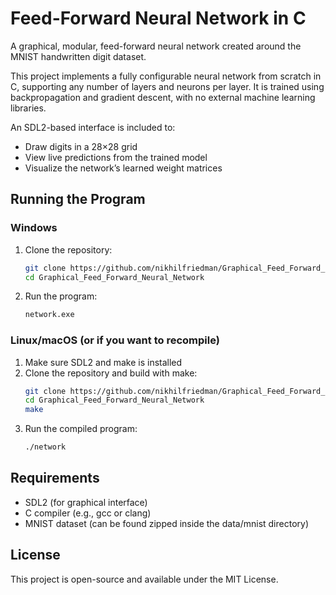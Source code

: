 # Feed-Forward Neural Network in C

A graphical, modular, feed-forward neural network created around the MNIST handwritten digit dataset.

This project implements a fully configurable neural network from scratch in C, supporting any number of layers and neurons per layer. It is trained using backpropagation and gradient descent, with no external machine learning libraries.

An SDL2-based interface is included to:
- Draw digits in a 28×28 grid
- View live predictions from the trained model
- Visualize the network’s learned weight matrices

## Running the Program

### Windows
1. Clone the repository:
   ```bash
   git clone https://github.com/nikhilfriedman/Graphical_Feed_Forward_Neural_Network.git
   cd Graphical_Feed_Forward_Neural_Network
2. Run the program:
   ```bash
   network.exe

### Linux/macOS (or if you want to recompile)
1. Make sure SDL2 and make is installed
2. Clone the repository and build with make:
   ```bash
   git clone https://github.com/nikhilfriedman/Graphical_Feed_Forward_Neural_Network.git
   cd Graphical_Feed_Forward_Neural_Network
   make
3. Run the compiled program:
   ```bash
   ./network

## Requirements
- SDL2 (for graphical interface)
- C compiler (e.g., gcc or clang)
- MNIST dataset (can be found zipped inside the data/mnist directory)

## License
This project is open-source and available under the MIT License.
